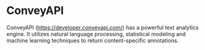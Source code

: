 ConveyAPI
=========

ConveyAPI (https://developer.conveyapi.com/) has a powerful text analytics engine. It utilizes natural language processing, statistical modeling and machine learning techniques to return content-specific annotations.